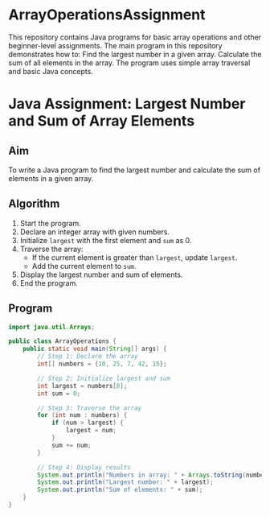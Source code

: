 # ArrayOperationsAssignment
This repository contains Java programs for basic array operations and other beginner-level assignments. The main program in this repository demonstrates how to:  Find the largest number in a given array.  Calculate the sum of all elements in the array.  The program uses simple array traversal and basic Java concepts.
# Java Assignment: Largest Number and Sum of Array Elements

## Aim
To write a Java program to find the largest number and calculate the sum of elements in a given array.

## Algorithm
1. Start the program.  
2. Declare an integer array with given numbers.  
3. Initialize `largest` with the first element and `sum` as 0.  
4. Traverse the array:  
   - If the current element is greater than `largest`, update `largest`.  
   - Add the current element to `sum`.  
5. Display the largest number and sum of elements.  
6. End the program.  

## Program

```java
import java.util.Arrays;

public class ArrayOperations {
    public static void main(String[] args) {
        // Step 1: Declare the array
        int[] numbers = {10, 25, 7, 42, 15};

        // Step 2: Initialize largest and sum
        int largest = numbers[0];
        int sum = 0;

        // Step 3: Traverse the array
        for (int num : numbers) {
            if (num > largest) {
                largest = num;
            }
            sum += num;
        }

        // Step 4: Display results
        System.out.println("Numbers in array: " + Arrays.toString(numbers));
        System.out.println("Largest number: " + largest);
        System.out.println("Sum of elements: " + sum);
    }
}
